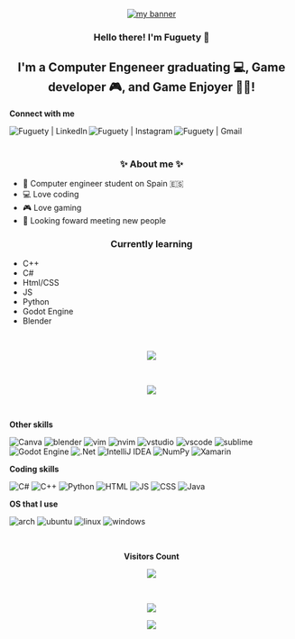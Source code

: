 <p align="center">
  <a href="https://github.com/Fuguety/" target="_blank" rel="noreferrer"><img src="https://user-images.githubusercontent.com/102688981/209982681-e37d60ac-d91f-477c-8130-fd3712b4f7b6.png" alt="my banner"></a>
</p>

<h3 align="center">
Hello there! I'm Fuguety 👋
</h3>

<h2 align="center">
I'm a Computer Engeneer graduating 💻, Game developer 🎮, and Game Enjoyer 🍷🗿!
</h2> 

**Connect with me**

<a href="https://www.linkedin.com/in/lucas-azevedoo/"><img align="left" src="https://img.shields.io/badge/LinkedIn-0077B5?style=for-the-badge&logo=linkedin&logoColor=white" alt="Fuguety | LinkedIn" max-width="100%"/></a>
<a href="https://www.instagram.com/l_azevedo03/"><img align="left" src="https://img.shields.io/badge/Instagram-E4405F?style=for-the-badge&logo=instagram&logoColor=white" alt="Fuguety | Instagram" max-width="100%"/></a>
<a href="mailto:wasdby1@gmail.com"><img align="left" src="https://camo.githubusercontent.com/927d6b3961fa048ff7303daf291cb5869dfa25018997cf8c1373c2f6a85b1458/68747470733a2f2f696d672e736869656c64732e696f2f62616467652f2d476d61696c2d2532333333333f7374796c653d666f722d7468652d6261646765266c6f676f3d676d61696c266c6f676f436f6c6f723d7768697465" alt="Fuguety | Gmail" max-width="100%"/></a>

<br><br>

<h3 align="center">✨ About me ✨</h3>

- 🌱 Computer engineer student on Spain 🇪🇸
- 💻 Love coding 
- 🎮 Love gaming
- 👥 Looking foward meeting new people

<h3 align="center">Currently learning</h3>

- C++
- C#
- Html/CSS
- JS
- Python
- Godot Engine
- Blender 

<br>

<div align="center">

<p><img src="https://github-readme-stats.vercel.app/api?username=fuguety&show_icons=true&icon_color=FFFF00&text_color=E0FFFF&title_color=ADFF2F&bg_color=DEG,1C1C1C,9400D3&include_all_commits=true" /></p> 

<br>

<p><img src="https://github-readme-stats.vercel.app/api/top-langs/?username=fuguety&custom_title=Languages&layout=pie&langs_count=6&text_color=E0FFFF&title_color=E0FFFF&bg_color=DEG,1C1C1C,9400D3" /></p>
</div>

<br>



**Other skills**

![Canva](https://img.shields.io/badge/Canva-%2300C4CC.svg?style=for-the-badge&logo=Canva&logoColor=white)
![blender](https://img.shields.io/badge/blender-%23F5792A.svg?style=for-the-badge&logo=blender&logoColor=white)
![vim](https://img.shields.io/badge/VIM-%2311AB00.svg?&style=for-the-badge&logo=vim&logoColor=white)
![nvim](https://img.shields.io/badge/Neovim-57A143.svg?style=for-the-badge&logo=Neovim&logoColor=white)
![vstudio](https://img.shields.io/badge/Visual_Studio-5C2D91?style=for-the-badge&logo=visual%20studio&logoColor=white)
![vscode](https://img.shields.io/badge/Visual_Studio_Code-0078D4?style=for-the-badge&logo=visual%20studio%20code&logoColor=white)
![sublime](https://img.shields.io/badge/sublime_text-%23575757.svg?&style=for-the-badge&logo=sublime-text&logoColor=important)
![Godot Engine](https://img.shields.io/badge/GODOT-%23FFFFFF.svg?style=for-the-badge&logo=godot-engine)
![.Net](https://img.shields.io/badge/.NET-5C2D91?style=for-the-badge&logo=.net&logoColor=white)
![IntelliJ IDEA](https://img.shields.io/badge/IntelliJIDEA-000000.svg?style=for-the-badge&logo=intellij-idea&logoColor=white)
![NumPy](https://img.shields.io/badge/numpy-%23013243.svg?style=for-the-badge&logo=numpy&logoColor=white)
![Xamarin](https://img.shields.io/badge/Xamarin-3199DC?style=for-the-badge&logo=xamarin&logoColor=white)





**Coding skills**

![C#](https://img.shields.io/badge/C%23-239120?style=for-the-badge&logo=c-sharp&logoColor=white)
![C++](https://img.shields.io/badge/C%2B%2B-00599C?style=for-the-badge&logo=c%2B%2B&logoColor=white)
![Python](https://img.shields.io/badge/Python-14354C?style=for-the-badge&logo=python&logoColor=white)
![HTML](https://img.shields.io/badge/HTML5-E34F26?style=for-the-badge&logo=html5&logoColor=white)
![JS](https://img.shields.io/badge/JavaScript-323330?style=for-the-badge&logo=javascript&logoColor=F7DF1E)
![CSS](https://img.shields.io/badge/CSS-239120?&style=for-the-badge&logo=css3&logoColor=white)
![Java](https://img.shields.io/badge/Java-ED8B00?style=for-the-badge&logo=openjdk&logoColor=black)

**OS that I use**

![arch](https://img.shields.io/badge/Arch_Linux-1793D1?style=for-the-badge&logo=arch-linux&logoColor=white)
![ubuntu](https://img.shields.io/badge/Ubuntu-E95420?style=for-the-badge&logo=ubuntu&logoColor=white)
![linux](https://img.shields.io/badge/Linux-FCC624?style=for-the-badge&logo=linux&logoColor=black)
![windows](https://img.shields.io/badge/Windows-0078D6?style=for-the-badge&logo=windows&logoColor=white)

<div align="center">
<br>
<p><b>Visitors Count</b></p>  
<p><img src="https://profile-counter.glitch.me/{Fuguety}/count.svg" /></p> <br>
<p><img src="https://github-profile-trophy.vercel.app/?username=Fuguety&theme=radical" /></p>
<p><img src="http://github-readme-streak-stats.herokuapp.com/?user=fuguety&theme=radical"</p>
<br></div>




